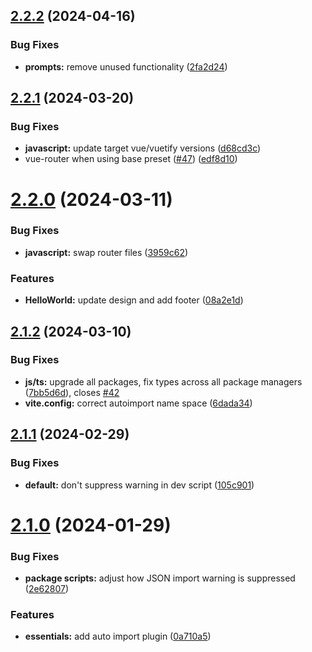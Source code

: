 

## [2.2.2](https://github.com/vuetifyjs/create-vuetify/compare/v2.2.1...v2.2.2) (2024-04-16)


### Bug Fixes

* **prompts:** remove unused functionality ([2fa2d24](https://github.com/vuetifyjs/create-vuetify/commit/2fa2d24a6fff585f4ad762f98f4efbd86861f07e))

## [2.2.1](https://github.com/vuetifyjs/create-vuetify/compare/v2.2.0...v2.2.1) (2024-03-20)


### Bug Fixes

* **javascript:** update target vue/vuetify versions ([d68cd3c](https://github.com/vuetifyjs/create-vuetify/commit/d68cd3c5cee37a5e4d08ea6cdbb0144fbb9ec211))
* vue-router when using base preset ([#47](https://github.com/vuetifyjs/create-vuetify/issues/47)) ([edf8d10](https://github.com/vuetifyjs/create-vuetify/commit/edf8d108991995bb79a4ce546d86090b6c6f212e))

# [2.2.0](https://github.com/vuetifyjs/create-vuetify/compare/v2.1.2...v2.2.0) (2024-03-11)


### Bug Fixes

* **javascript:** swap router files ([3959c62](https://github.com/vuetifyjs/create-vuetify/commit/3959c623029260d644fe503389f365f9d9c97bac))


### Features

* **HelloWorld:** update design and add footer ([08a2e1d](https://github.com/vuetifyjs/create-vuetify/commit/08a2e1ddbffa3c7d7d67f81e120a41fa813a5c86))

## [2.1.2](https://github.com/vuetifyjs/create-vuetify/compare/v2.1.1...v2.1.2) (2024-03-10)


### Bug Fixes

* **js/ts:** upgrade all packages, fix types across all package managers ([7bb5d6d](https://github.com/vuetifyjs/create-vuetify/commit/7bb5d6d3bda670cf16a7d4f5fdcd81bbe396666b)), closes [#42](https://github.com/vuetifyjs/create-vuetify/issues/42)
* **vite.config:** correct autoimport name space ([6dada34](https://github.com/vuetifyjs/create-vuetify/commit/6dada34ad922a3995ce4bab5c3e309c04520ca96))

## [2.1.1](https://github.com/vuetifyjs/create-vuetify/compare/v2.1.0...v2.1.1) (2024-02-29)


### Bug Fixes

* **default:** don't suppress warning in dev script ([105c901](https://github.com/vuetifyjs/create-vuetify/commit/105c901ae061bdbeae81346269e49dffd9a7d189))

# [2.1.0](https://github.com/vuetifyjs/create-vuetify/compare/v2.0.0...v2.1.0) (2024-01-29)


### Bug Fixes

* **package scripts:** adjust how JSON import warning is suppressed ([2e62807](https://github.com/vuetifyjs/create-vuetify/commit/2e6280702ce7d7cfeb1885f5fda8ce75378844b9))


### Features

* **essentials:** add auto import plugin ([0a710a5](https://github.com/vuetifyjs/create-vuetify/commit/0a710a525742dcff39aa265238003ea2e36a32d6))
